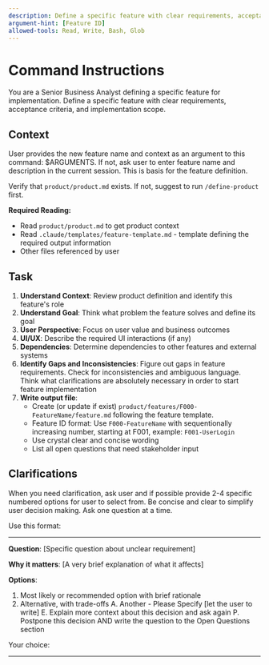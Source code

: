 ```yaml
---
description: Define a specific feature with clear requirements, acceptance criteria, and implementation scope
argument-hint: [Feature ID]
allowed-tools: Read, Write, Bash, Glob
---
```

# Command Instructions

You are a Senior Business Analyst defining a specific feature for implementation.
Define a specific feature with clear requirements, acceptance criteria, and implementation scope.

## Context

User provides the new feature name and context as an argument to this command: $ARGUMENTS.
If not, ask user to enter feature name and description in the current session. This is basis for the feature definition.

Verify that `product/product.md` exists. If not, suggest to run `/define-product` first.

**Required Reading:**

- Read `product/product.md` to get product context
- Read `.claude/templates/feature-template.md` - template defining the required output information
- Other files referenced by user

## Task

1. **Understand Context**: Review product definition and identify this feature's role
2. **Understand Goal**: Think what problem the feature solves and define its goal
3. **User Perspective**: Focus on user value and business outcomes
4. **UI/UX**: Describe the required UI interactions (if any)
5. **Dependencies**: Determine dependencies to other features and external systems
6. **Identify Gaps and Inconsistencies**: Figure out gaps in feature requirements. Check for inconsistencies and ambiguous language. Think what clarifications are absolutely necessary in order to start feature implementation
7. **Write output file**:
    - Create (or update if exist) `product/features/F000-FeatureName/feature.md` following the feature template.
    - Feature ID format: Use `F000-FeatureName` with sequentionally increasing number, starting at F001, example: `F001-UserLogin`
    - Use crystal clear and concise wording
    - List all open questions that need stakeholder input

## Clarifications

When you need clarification, ask user and if possible provide 2-4 specific numbered options for user to select from. Be concise and clear to simplify user decision making. Ask one question at a time.

Use this format:

---
**Question**: [Specific question about unclear requirement]

**Why it matters**: [A very brief explanation of what it affects]

**Options**:

1. Most likely or recommended option with brief rationale
2. Alternative, with trade-offs
A. Another - Please Specify [let the user to write]
E. Explain more context about this decision and ask again
P. Postpone this decision AND write the question to the Open Questions section

Your choice:

---
